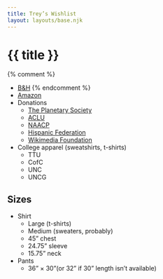 ```yaml
---
title: Trey’s Wishlist
layout: layouts/base.njk
---
```


# {{ title }}

{% comment %}
- [B&H](https://www.bhphotovideo.com/find/wishlist.jsp#/863AEFE068/)
{% endcomment %}
- [Amazon](http://a.co/5le1mRp)
- Donations
    - [The Planetary Society](https://planetary.org/donate)
    - [ACLU](https://www.aclu.org/)
    - [NAACP](http://www.naacp.org/)
    - [Hispanic Federation](https://hispanicfederation.org/unidos)
    - [Wikimedia Foundation](https://donate.wikimedia.org/)
- College apparel (sweatshirts, t-shirts)
    - TTU
    - CofC
    - UNC
    - UNCG

## Sizes

- Shirt
    - Large (t-shirts)
    - Medium (sweaters, probably)
    - 45” chest
    - 24.75” sleeve
    - 15.75” neck
- Pants
    - 36” × 30”(or 32” if 30” length isn’t available)
